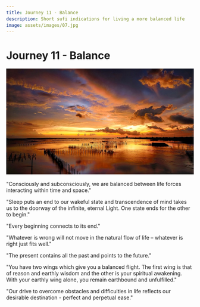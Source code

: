 ```yaml
---
title: Journey 11 - Balance
description: Short sufi indications for living a more balanced life
image: assets/images/07.jpg
---
```


# Journey 11 - Balance

![](../../assets/images/07.jpg)

"Consciously and subconsciously, we are balanced between life forces interacting within time and space."  

"Sleep puts an end to our wakeful state and transcendence of mind takes us to the doorway of the infinite, eternal Light. One state ends for the other to begin."  

"Every beginning connects to its end."  

"Whatever is wrong will not move in the natural flow of life – whatever is right just fits well."  

"The present contains all the past and points to the future."  

"You have two wings which give you a balanced flight.  The first wing is that of reason and earthly wisdom and the other is your spiritual awakening. With your earthly wing alone, you remain earthbound and unfulfilled."  

"Our drive to overcome obstacles and difficulties in life reflects our desirable destination - perfect and perpetual ease." 